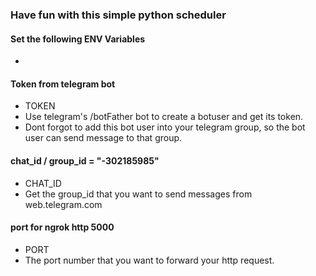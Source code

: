 ### Have fun with this simple python scheduler

#### Set the following ENV Variables

- 
#### Token from telegram bot
- TOKEN
- Use telegram's /botFather bot to create a botuser and get its token.
- Dont forgot to add this bot user into your telegram group, so the bot user can send message to that group.

#### chat_id / group_id = "-302185985"
- CHAT_ID
- Get the group_id that you want to send messages from web.telegram.com

#### port for ngrok http 5000
- PORT
- The port number that you want to forward your http request.
